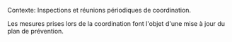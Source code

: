 Contexte: Inspections et réunions périodiques de coordination.

Les mesures prises lors de la coordination font l'objet d'une mise à jour du plan de prévention.